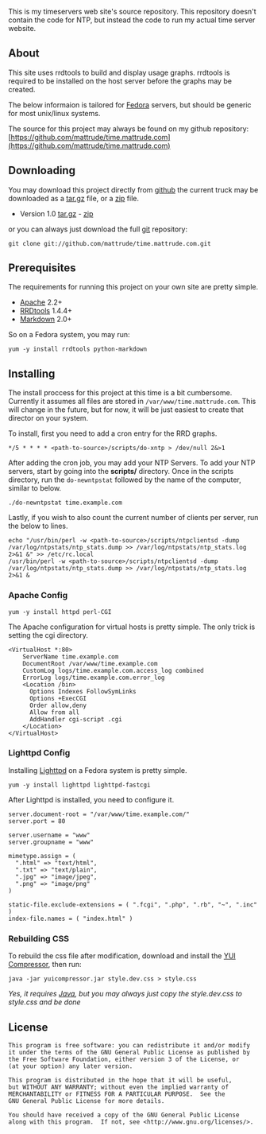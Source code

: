 This is my timeservers web site's source repository.  This repository doesn't contain the code for NTP, but instead the code to run my actual time server website.

## About ##

This site uses rrdtools to build and display usage graphs.  rrdtools is required to be installed on the host server before the graphs may be created.

The below informaion is tailored for [Fedora](http://fedoraproject.org/) servers, but should be generic for most unix/linux systems.

The source for this project may always be found on my github repository: [https://github.com/mattrude/time.mattrude.com](https://github.com/mattrude/time.mattrude.com)

## Downloading ##

You may download this project directly from [github](https://github.com/mattrude/time.mattrude.com) the current truck may be downloaded as a [tar.gz](https://github.com/mattrude/time.mattrude.com/tarball/master) file, or a [zip](https://github.com/mattrude/time.mattrude.com/zipball/master) file.

* Version 1.0 [tar.gz](https://github.com/mattrude/time.mattrude.com/tarball/1.0) - [zip](https://github.com/mattrude/time.mattrude.com/zipball/1.0)

or you can always just download the full [git](http://git-scm.com) repository:

    git clone git://github.com/mattrude/time.mattrude.com.git

## Prerequisites ##
The requirements for running this project on your own site are pretty simple.

* [Apache](http://www.apache.org/) 2.2+
* [RRDtools](http://oss.oetiker.ch/rrdtool/doc/index.en.html) 1.4.4+
* [Markdown](http://daringfireball.net/projects/markdown/) 2.0+

So on a Fedora system, you may run:

    yum -y install rrdtools python-markdown

## Installing ##

The install proccess for this project at this time is a bit cumbersome.  Currently it assumes all files are stored in `/var/www/time.mattrude.com`.  This will change in the future, but for now, it will be just easiest to create that director on your system.

To install, first you need to add a cron entry for the RRD graphs.

    */5 * * * * <path-to-source>/scripts/do-xntp > /dev/null 2&>1

After adding the cron job, you may add your NTP Servers. To add your NTP servers, start by going into the **scripts/** directory.  Once in the scripts directory, run the `do-newntpstat` followed by the name of the computer, similar to below.

    ./do-newntpstat time.example.com

Lastly, if you wish to also count the current number of clients per server, run the below to lines.

    echo "/usr/bin/perl -w <path-to-source>/scripts/ntpclientsd -dump /var/log/ntpstats/ntp_stats.dump >> /var/log/ntpstats/ntp_stats.log 2>&1 &" >> /etc/rc.local
    /usr/bin/perl -w <path-to-source>/scripts/ntpclientsd -dump /var/log/ntpstats/ntp_stats.dump >> /var/log/ntpstats/ntp_stats.log 2>&1 &

### Apache Config ###

    yum -y install httpd perl-CGI

The Apache configuration for virtual hosts is pretty simple. The only trick is setting the cgi directory.

    <VirtualHost *:80>
        ServerName time.example.com
        DocumentRoot /var/www/time.example.com
        CustomLog logs/time.example.com.access_log combined
        ErrorLog logs/time.example.com.error_log
        <Location /bin>
          Options Indexes FollowSymLinks
          Options +ExecCGI
          Order allow,deny
          Allow from all
          AddHandler cgi-script .cgi
        </Location>
    </VirtualHost>

### Lighttpd Config ###

Installing [Lighttpd](http://www.lighttpd.net/) on a Fedora system is pretty simple.

    yum -y install lighttpd lighttpd-fastcgi

After Lighttpd is installed, you need to configure it.

    server.document-root = "/var/www/time.example.com/" 
    server.port = 80
    
    server.username = "www" 
    server.groupname = "www" 
    
    mimetype.assign = (
      ".html" => "text/html", 
      ".txt" => "text/plain",
      ".jpg" => "image/jpeg",
      ".png" => "image/png" 
    )
    
    static-file.exclude-extensions = ( ".fcgi", ".php", ".rb", "~", ".inc" )
    index-file.names = ( "index.html" )


### Rebuilding CSS ###

To rebuild the css file after modification, download and install the [YUI Compressor](https://github.com/yui/yuicompressor), then run:

    java -jar yuicompressor.jar style.dev.css > style.css

*Yes, it requires [Java](http://java.com), but you may always just copy the style.dev.css to style.css and be done*

## License ##

    This program is free software: you can redistribute it and/or modify
    it under the terms of the GNU General Public License as published by
    the Free Software Foundation, either version 3 of the License, or
    (at your option) any later version.
    
    This program is distributed in the hope that it will be useful,
    but WITHOUT ANY WARRANTY; without even the implied warranty of
    MERCHANTABILITY or FITNESS FOR A PARTICULAR PURPOSE.  See the
    GNU General Public License for more details.

    You should have received a copy of the GNU General Public License
    along with this program.  If not, see <http://www.gnu.org/licenses/>.
